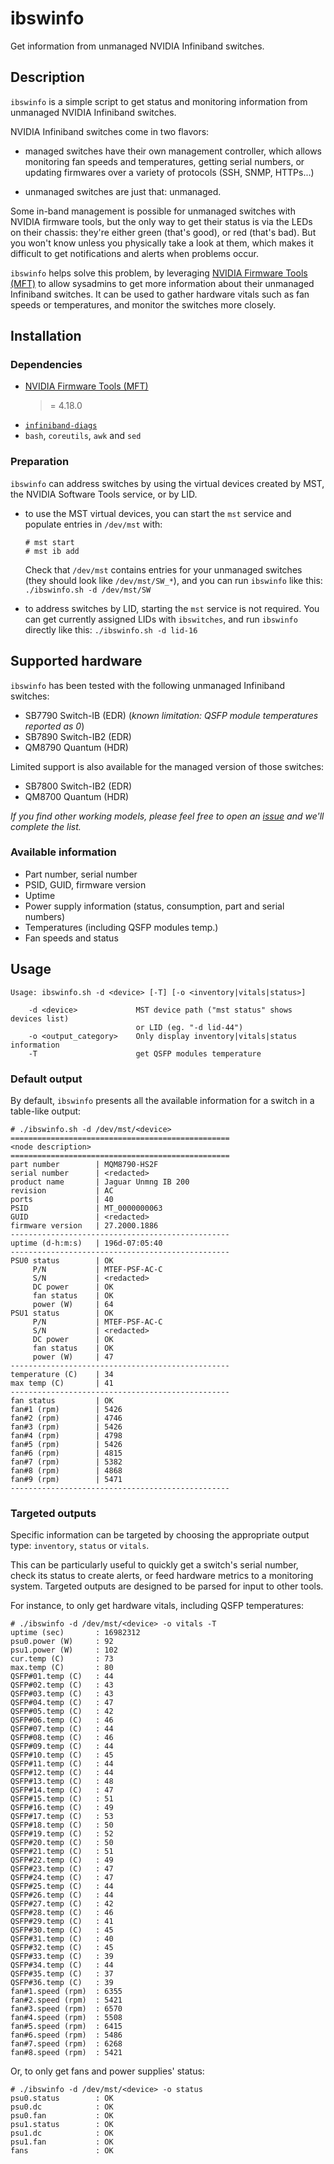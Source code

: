 # ibswinfo
Get information from unmanaged NVIDIA Infiniband switches.


## Description

`ibswinfo` is a simple script to get status and monitoring information
from unmanaged NVIDIA Infiniband switches.

NVIDIA Infiniband switches come in two flavors:

* managed switches have their own management controller, which allows
  monitoring fan speeds and temperatures, getting serial numbers, or updating
  firmwares over a variety of protocols (SSH, SNMP, HTTPs...)

* unmanaged switches are just that: unmanaged.

Some in-band management is possible for unmanaged switches with NVIDIA
firmware tools, but the only way to get their status is via the LEDs on their
chassis: they're either green (that's good), or red (that's bad). But you won't
know unless you physically take a look at them, which makes it difficult to get
notifications and alerts when problems occur.


`ibswinfo` helps solve this problem, by leveraging [NVIDIA Firmware Tools
(MFT)](https://network.nvidia.com/products/adapter-software/firmware-tools/) to
allow sysadmins to get more information about their unmanaged Infiniband
switches. It can be used to gather hardware vitals such as fan speeds or
temperatures, and monitor the switches more closely.


## Installation

### Dependencies

* [NVIDIA Firmware Tools
  (MFT)](https://network.nvidia.com/products/adapter-software/firmware-tools/)
  >= 4.18.0
* [`infiniband-diags`](https://github.com/linux-rdma/rdma-core)
* `bash`, `coreutils`, `awk` and `sed`

### Preparation

`ibswinfo` can address switches by using the virtual devices created by MST,
the NVIDIA Software Tools service, or by LID.

* to use the MST virtual devices, you can start the `mst` service and populate
  entries in `/dev/mst` with:

    ```
    # mst start
    # mst ib add
    ```

    Check that `/dev/mst` contains entries for your unmanaged switches (they
    should look like `/dev/mst/SW_*`), and you can run `ibswinfo` like this:
    `./ibswinfo.sh -d /dev/mst/SW`

* to address switches by LID, starting the `mst` service is not required. You
  can get currently assigned LIDs with `ibswitches`, and run `ibswinfo`
  directly like this: `./ibswinfo.sh -d lid-16`


## Supported hardware

`ibswinfo` has been tested with the following unmanaged Infiniband switches:
* SB7790 Switch-IB (EDR) (_known limitation: QSFP module temperatures reported as 0_)
* SB7890 Switch-IB2 (EDR)
* QM8790 Quantum (HDR)



Limited support is also available for the managed version of those switches:
* SB7800 Switch-IB2 (EDR)
* QM8700 Quantum (HDR)

_If you find other working models, please feel free to open an
[issue](https://github.com/stanford-rc/ibswinfo/issues/new) and
we'll complete the list._


### Available information

* Part number, serial number
* PSID, GUID, firmware version
* Uptime
* Power supply information (status, consumption, part and serial numbers)
* Temperatures (including QSFP modules temp.)
* Fan speeds and status


## Usage

```
Usage: ibswinfo.sh -d <device> [-T] [-o <inventory|vitals|status>]

    -d <device>             MST device path ("mst status" shows devices list)
                            or LID (eg. "-d lid-44")
    -o <output_category>    Only display inventory|vitals|status information
    -T                      get QSFP modules temperature

```

### Default output

By default, `ibswinfo` presents all the available information for a switch in a
table-like output:

```
# ./ibswinfo.sh -d /dev/mst/<device>
=================================================
<node description>
=================================================
part number        | MQM8790-HS2F
serial number      | <redacted>
product name       | Jaguar Unmng IB 200
revision           | AC
ports              | 40
PSID               | MT_0000000063
GUID               | <redacted>
firmware version   | 27.2000.1886
-------------------------------------------------
uptime (d-h:m:s)   | 196d-07:05:40
-------------------------------------------------
PSU0 status        | OK
     P/N           | MTEF-PSF-AC-C
     S/N           | <redacted>
     DC power      | OK
     fan status    | OK
     power (W)     | 64
PSU1 status        | OK
     P/N           | MTEF-PSF-AC-C
     S/N           | <redacted>
     DC power      | OK
     fan status    | OK
     power (W)     | 47
-------------------------------------------------
temperature (C)    | 34
max temp (C)       | 41
-------------------------------------------------
fan status         | OK
fan#1 (rpm)        | 5426
fan#2 (rpm)        | 4746
fan#3 (rpm)        | 5426
fan#4 (rpm)        | 4798
fan#5 (rpm)        | 5426
fan#6 (rpm)        | 4815
fan#7 (rpm)        | 5382
fan#8 (rpm)        | 4868
fan#9 (rpm)        | 5471
-------------------------------------------------
```

### Targeted outputs

Specific information can be targeted by choosing the appropriate output type:
`inventory`, `status` or `vitals`.

This can be particularly useful to quickly get a switch's serial number, check
its status to create alerts, or feed hardware metrics to a monitoring system.
Targeted outputs are designed to be parsed for input to other tools.

For instance, to only get hardware vitals, including QSFP temperatures:

```
# ./ibswinfo -d /dev/mst/<device> -o vitals -T
uptime (sec)       : 16982312
psu0.power (W)     : 92
psu1.power (W)     : 102
cur.temp (C)       : 73
max.temp (C)       : 80
QSFP#01.temp (C)   : 44
QSFP#02.temp (C)   : 43
QSFP#03.temp (C)   : 43
QSFP#04.temp (C)   : 47
QSFP#05.temp (C)   : 42
QSFP#06.temp (C)   : 46
QSFP#07.temp (C)   : 44
QSFP#08.temp (C)   : 46
QSFP#09.temp (C)   : 44
QSFP#10.temp (C)   : 45
QSFP#11.temp (C)   : 44
QSFP#12.temp (C)   : 44
QSFP#13.temp (C)   : 48
QSFP#14.temp (C)   : 47
QSFP#15.temp (C)   : 51
QSFP#16.temp (C)   : 49
QSFP#17.temp (C)   : 53
QSFP#18.temp (C)   : 50
QSFP#19.temp (C)   : 52
QSFP#20.temp (C)   : 50
QSFP#21.temp (C)   : 51
QSFP#22.temp (C)   : 49
QSFP#23.temp (C)   : 47
QSFP#24.temp (C)   : 47
QSFP#25.temp (C)   : 44
QSFP#26.temp (C)   : 44
QSFP#27.temp (C)   : 42
QSFP#28.temp (C)   : 46
QSFP#29.temp (C)   : 41
QSFP#30.temp (C)   : 45
QSFP#31.temp (C)   : 40
QSFP#32.temp (C)   : 45
QSFP#33.temp (C)   : 39
QSFP#34.temp (C)   : 44
QSFP#35.temp (C)   : 37
QSFP#36.temp (C)   : 39
fan#1.speed (rpm)  : 6355
fan#2.speed (rpm)  : 5421
fan#3.speed (rpm)  : 6570
fan#4.speed (rpm)  : 5508
fan#5.speed (rpm)  : 6415
fan#6.speed (rpm)  : 5486
fan#7.speed (rpm)  : 6268
fan#8.speed (rpm)  : 5421
```

Or, to only get fans and power supplies' status:

```
# ./ibswinfo -d /dev/mst/<device> -o status
psu0.status        : OK
psu0.dc            : OK
psu0.fan           : OK
psu1.status        : OK
psu1.dc            : OK
psu1.fan           : OK
fans               : OK
```
